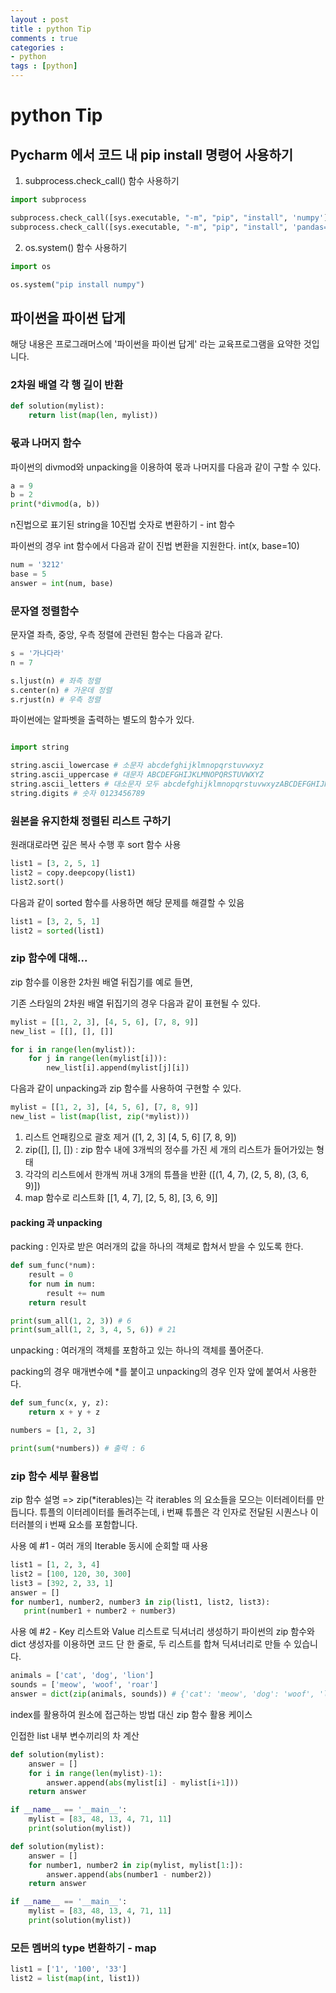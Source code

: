 ```yaml
---
layout : post
title : python Tip
comments : true
categories : 
- python
tags : [python]
---
```

# python Tip


## Pycharm 에서 코드 내 pip install 명령어 사용하기 

1. subprocess.check_call() 함수 사용하기
```python
import subprocess

subprocess.check_call([sys.executable, "-m", "pip", "install", 'numpy'])
subprocess.check_call([sys.executable, "-m", "pip", "install", 'pandas==1.3.5'])

```

2. os.system() 함수 사용하기
```python
import os

os.system("pip install numpy")

```


## 파이썬을 파이썬 답게

해당 내용은 프로그래머스에 '파이썬을 파이썬 답게' 라는 교육프로그램을 요약한 것입니다.

### 2차원 배열 각 행 길이 반환

```python
def solution(mylist):
    return list(map(len, mylist))
```


### 몫과 나머지 함수

파이썬의 divmod와 unpacking을 이용하여 몫과 나머지를 다음과 같이 구할 수 있다.

```python
a = 9
b = 2
print(*divmod(a, b))
```

n진법으로 표기된 string을 10진법 숫자로 변환하기 - int 함수

파이썬의 경우 int 함수에서 다음과 같이 진법 변환을 지원한다.
 int(x, base=10)
 
```python
num = '3212'
base = 5
answer = int(num, base)
```

### 문자열 정렬함수

문자열 좌측, 중앙, 우측 정렬에 관련된 함수는 다음과 같다.

```python
s = '가나다라'
n = 7

s.ljust(n) # 좌측 정렬
s.center(n) # 가운데 정렬
s.rjust(n) # 우측 정렬

```

파이썬에는 알파벳을 출력하는 별도의 함수가 있다.

```python

import string 

string.ascii_lowercase # 소문자 abcdefghijklmnopqrstuvwxyz
string.ascii_uppercase # 대문자 ABCDEFGHIJKLMNOPQRSTUVWXYZ
string.ascii_letters # 대소문자 모두 abcdefghijklmnopqrstuvwxyzABCDEFGHIJKLMNOPQRSTUVWXYZ
string.digits # 숫자 0123456789

```

### 원본을 유지한채 정렬된 리스트 구하기

원래대로라면 깊은 복사 수행 후 sort 함수 사용


```python
list1 = [3, 2, 5, 1]
list2 = copy.deepcopy(list1)
list2.sort()
```

다음과 같이 sorted 함수를 사용하면 해당 문제를 해결할 수 있음
```python
list1 = [3, 2, 5, 1]
list2 = sorted(list1)
```


### zip 함수에 대해...

zip 함수를 이용한 2차원 배열 뒤집기를 예로 들면,

기존 스타일의 2차원 배열 뒤집기의 경우 다음과 같이 표현될 수 있다.

```python
mylist = [[1, 2, 3], [4, 5, 6], [7, 8, 9]]
new_list = [[], [], []]

for i in range(len(mylist)):
    for j in range(len(mylist[i])):
        new_list[i].append(mylist[j][i])

```

다음과 같이 unpacking과 zip 함수를 사용하여 구현할 수 있다.
```python
mylist = [[1, 2, 3], [4, 5, 6], [7, 8, 9]]
new_list = list(map(list, zip(*mylist)))
```

1. 리스트 언패킹으로 괄호 제거
([1, 2, 3] [4, 5, 6] [7, 8, 9])
2. zip([], [], []) : zip 함수 내에 3개씩의 정수를 가진 세 개의 리스트가 들어가있는 형태
3. 각각의 리스트에서 한개씩 꺼내 3개의 튜플을 반환
([(1, 4, 7), (2, 5, 8), (3, 6, 9)])
4. map 함수로 리스트화
[[1, 4, 7], [2, 5, 8], [3, 6, 9]]

#### packing 과 unpacking

packing : 인자로 받은 여러개의 값을 하나의 객체로 합쳐서 받을 수 있도록 한다.

```python
def sum_func(*num):
    result = 0
    for num in num:
        result += num
    return result

print(sum_all(1, 2, 3)) # 6
print(sum_all(1, 2, 3, 4, 5, 6)) # 21
```

unpacking : 여러개의 객체를 포함하고 있는 하나의 객체를 풀어준다.

packing의 경우 매개변수에 *를 붙이고 unpacking의 경우 인자 앞에 붙여서 사용한다.

```python
def sum_func(x, y, z):
    return x + y + z

numbers = [1, 2, 3]

print(sum(*numbers)) # 출력 : 6
```


### zip 함수 세부 활용법
zip 함수 설명
=> zip(*iterables)는 각 iterables 의 요소들을 모으는 이터레이터를 만듭니다.
튜플의 이터레이터를 돌려주는데, i 번째 튜플은 각 인자로 전달된 시퀀스나 이터러블의 i 번째 요소를 포함합니다.

사용 예 #1 - 여러 개의 Iterable 동시에 순회할 때 사용

```python
list1 = [1, 2, 3, 4]
list2 = [100, 120, 30, 300]
list3 = [392, 2, 33, 1]
answer = []
for number1, number2, number3 in zip(list1, list2, list3):
   print(number1 + number2 + number3)
```

사용 예 #2 - Key 리스트와 Value 리스트로 딕셔너리 생성하기
파이썬의 zip 함수와 dict 생성자를 이용하면 코드 단 한 줄로, 두 리스트를 합쳐 딕셔너리로 만들 수 있습니다.

```python
animals = ['cat', 'dog', 'lion']
sounds = ['meow', 'woof', 'roar']
answer = dict(zip(animals, sounds)) # {'cat': 'meow', 'dog': 'woof', 'lion': 'roar'}
```

index를 활용하여 원소에 접근하는 방법 대신 zip 함수 활용 케이스

인접한 list 내부 변수끼리의 차 계산

```python
def solution(mylist):
    answer = []
    for i in range(len(mylist)-1):
        answer.append(abs(mylist[i] - mylist[i+1]))
    return answer

if __name__ == '__main__':
    mylist = [83, 48, 13, 4, 71, 11]    
    print(solution(mylist))
```


```python
def solution(mylist):
    answer = []
    for number1, number2 in zip(mylist, mylist[1:]):
        answer.append(abs(number1 - number2))
    return answer

if __name__ == '__main__':
    mylist = [83, 48, 13, 4, 71, 11]    
    print(solution(mylist))
```


### 모든 멤버의 type 변환하기 - map

```python
list1 = ['1', '100', '33']
list2 = list(map(int, list1))
```